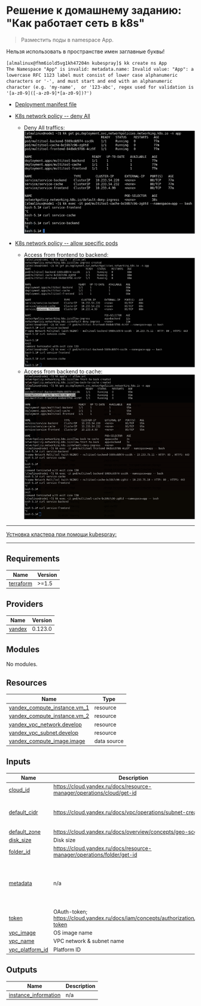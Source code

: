 # Решение к домашнему заданию: "Как работает сеть в k8s"

>Разместить поды в namespace App.

Нельзя использовать в пространстве имен заглавные буквы!
```
[almalinux@fhm6iold5vg1kh47204n kubespray]$ kk create ns App
The Namespace "App" is invalid: metadata.name: Invalid value: "App": a lowercase RFC 1123 label must consist of lower case alphanumeric characters or '-', and must start and end with an alphanumeric character (e.g. 'my-name',  or '123-abc', regex used for validation is '[a-z0-9]([-a-z0-9]*[a-z0-9])?')
```
* [Deployment manifest file](./deployment.yml)
* [K8s network policy -- deny All](deny_all.yml)
    - Deny All traffics:\
    ![denyAll](./screenshots/deny-all.png)

* [K8s network policy -- allow specific pods](allow.yml)
    - Access from frontend to backend:
    ![allow-frontToback](./screenshots/allow-front_to_back.png)
    - Access from backend to cache:
    ![allow-backTocache](./screenshots/allow-back_to_cache.png)
---

[Устновка кластера при помощи kubespray:](https://github.com/ValentinStupa/homeWorks/blob/main/K8s/3.2/readme.md)

---
## Requirements

| Name | Version |
|------|---------|
| <a name="requirement_terraform"></a> [terraform](#requirement\_terraform) | >=1.5 |

## Providers

| Name | Version |
|------|---------|
| <a name="provider_yandex"></a> [yandex](#provider\_yandex) | 0.123.0 |

## Modules

No modules.

## Resources

| Name | Type |
|------|------|
| [yandex_compute_instance.vm_1](https://registry.terraform.io/providers/yandex-cloud/yandex/latest/docs/resources/compute_instance) | resource |
| [yandex_compute_instance.vm_2](https://registry.terraform.io/providers/yandex-cloud/yandex/latest/docs/resources/compute_instance) | resource |
| [yandex_vpc_network.develop](https://registry.terraform.io/providers/yandex-cloud/yandex/latest/docs/resources/vpc_network) | resource |
| [yandex_vpc_subnet.develop](https://registry.terraform.io/providers/yandex-cloud/yandex/latest/docs/resources/vpc_subnet) | resource |
| [yandex_compute_image.image](https://registry.terraform.io/providers/yandex-cloud/yandex/latest/docs/data-sources/compute_image) | data source |

## Inputs

| Name | Description | Type | Default | Required |
|------|-------------|------|---------|:--------:|
| <a name="input_cloud_id"></a> [cloud\_id](#input\_cloud\_id) | https://cloud.yandex.ru/docs/resource-manager/operations/cloud/get-id | `string` | n/a | yes |
| <a name="input_default_cidr"></a> [default\_cidr](#input\_default\_cidr) | https://cloud.yandex.ru/docs/vpc/operations/subnet-create | `list(string)` | <pre>[<br>  "10.0.1.0/24"<br>]</pre> | no |
| <a name="input_default_zone"></a> [default\_zone](#input\_default\_zone) | https://cloud.yandex.ru/docs/overview/concepts/geo-scope | `string` | `"ru-central1-a"` | no |
| <a name="input_disk_size"></a> [disk\_size](#input\_disk\_size) | Disk size | `string` | `"10"` | no |
| <a name="input_folder_id"></a> [folder\_id](#input\_folder\_id) | https://cloud.yandex.ru/docs/resource-manager/operations/folder/get-id | `string` | n/a | yes |
| <a name="input_metadata"></a> [metadata](#input\_metadata) | n/a | `map(any)` | <pre>{<br>  "serial-port-enable": 1,<br>  "ssh-keys": "almalinux:ssh-ed25519 AAAAC3NzaC1lZDI1NTE5AAAAIEI4AI6/iSUW6k+H8SU5AW7z4wxVZooyapkkXa88tuL2"<br>}</pre> | no |
| <a name="input_token"></a> [token](#input\_token) | OAuth-token; https://cloud.yandex.ru/docs/iam/concepts/authorization/oauth-token | `string` | n/a | yes |
| <a name="input_vpc_image"></a> [vpc\_image](#input\_vpc\_image) | OS image name | `string` | `"almalinux-8"` | no |
| <a name="input_vpc_name"></a> [vpc\_name](#input\_vpc\_name) | VPC network & subnet name | `string` | `"k8s"` | no |
| <a name="input_vpc_platform_id"></a> [vpc\_platform\_id](#input\_vpc\_platform\_id) | Platform ID | `string` | `"standard-v3"` | no |

## Outputs

| Name | Description |
|------|-------------|
| <a name="output_instance_information"></a> [instance\_information](#output\_instance\_information) | n/a |
